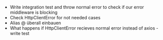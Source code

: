 - Write integration test and throw normal error to check if our error middleware is blocking
- Check HttpClientError for not needed cases
- Alias @ überall einbauen
- What happens if HttpClientError recieves normal error instead of axios -  write test